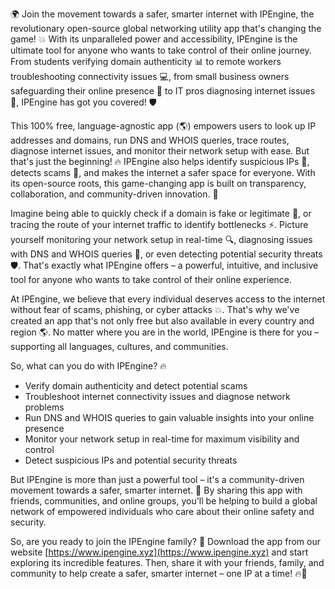 🌍 Join the movement towards a safer, smarter internet with IPEngine, the revolutionary open-source global networking utility app that's changing the game! 💥 With its unparalleled power and accessibility, IPEngine is the ultimate tool for anyone who wants to take control of their online journey. From students verifying domain authenticity 📊 to remote workers troubleshooting connectivity issues 💻, from small business owners safeguarding their online presence 🏢 to IT pros diagnosing internet issues 🔧, IPEngine has got you covered! 🛡️

This 100% free, language-agnostic app (🌎) empowers users to look up IP addresses and domains, run DNS and WHOIS queries, trace routes, diagnose internet issues, and monitor their network setup with ease. But that's just the beginning! 🔥 IPEngine also helps identify suspicious IPs 👀, detects scams 🚨, and makes the internet a safer space for everyone. With its open-source roots, this game-changing app is built on transparency, collaboration, and community-driven innovation. 🌈

Imagine being able to quickly check if a domain is fake or legitimate 💸, or tracing the route of your internet traffic to identify bottlenecks ⚡️. Picture yourself monitoring your network setup in real-time 🔍, diagnosing issues with DNS and WHOIS queries 💪, or even detecting potential security threats 🛡️. That's exactly what IPEngine offers – a powerful, intuitive, and inclusive tool for anyone who wants to take control of their online experience.

At IPEngine, we believe that every individual deserves access to the internet without fear of scams, phishing, or cyber attacks 💥. That's why we've created an app that's not only free but also available in every country and region 🌎. No matter where you are in the world, IPEngine is there for you – supporting all languages, cultures, and communities.

So, what can you do with IPEngine? 🔥

* Verify domain authenticity and detect potential scams
* Troubleshoot internet connectivity issues and diagnose network problems
* Run DNS and WHOIS queries to gain valuable insights into your online presence
* Monitor your network setup in real-time for maximum visibility and control
* Detect suspicious IPs and potential security threats

But IPEngine is more than just a powerful tool – it's a community-driven movement towards a safer, smarter internet. 🌈 By sharing this app with friends, communities, and online groups, you'll be helping to build a global network of empowered individuals who care about their online safety and security.

So, are you ready to join the IPEngine family? 🎉 Download the app from our website [https://www.ipengine.xyz](https://www.ipengine.xyz) and start exploring its incredible features. Then, share it with your friends, family, and community to help create a safer, smarter internet – one IP at a time! 🔥🚀